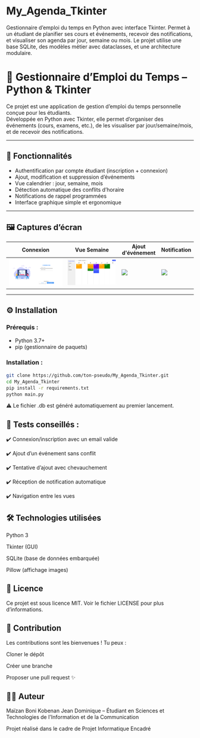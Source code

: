 # My_Agenda_Tkinter
Gestionnaire d’emploi du temps en Python avec interface Tkinter. Permet à un étudiant de planifier ses cours et événements, recevoir des notifications, et visualiser son agenda par jour, semaine ou mois. Le projet utilise une base SQLite, des modèles métier avec dataclasses, et une architecture modulaire.

# 📅 Gestionnaire d’Emploi du Temps – Python & Tkinter

Ce projet est une application de gestion d’emploi du temps personnelle conçue pour les étudiants.  
Développée en Python avec Tkinter, elle permet d’organiser des événements (cours, examens, etc.), de les visualiser par jour/semaine/mois, et de recevoir des notifications.

---

## 🚀 Fonctionnalités

- Authentification par compte étudiant (inscription + connexion)
- Ajout, modification et suppression d’événements
- Vue calendrier : jour, semaine, mois
- Détection automatique des conflits d’horaire
- Notifications de rappel programmées
- Interface graphique simple et ergonomique

---

## 🖼️ Captures d’écran

| Connexion | Vue Semaine | Ajout d'événement | Notification |
|----------|--------------|-------------------|--------------|
| ![](screenshots/connexion.png) | ![](screenshots/vue_semaine.png) | ![](screenshots/ajout.png) | ![](screenshots/notification.png) |

---

## ⚙️ Installation

### Prérequis :
- Python 3.7+
- pip (gestionnaire de paquets)

### Installation :
```bash
git clone https://github.com/ton-pseudo/My_Agenda_Tkinter.git
cd My_Agenda_Tkinter
pip install -r requirements.txt
python main.py
```
⚠️ Le fichier .db est généré automatiquement au premier lancement.


## 🧪 Tests conseillés :
✔️ Connexion/inscription avec un email valide

✔️ Ajout d’un événement sans conflit

✔️ Tentative d’ajout avec chevauchement

✔️ Réception de notification automatique

✔️ Navigation entre les vues

## 🛠️ Technologies utilisées
Python 3

Tkinter (GUI)

SQLite (base de données embarquée)

Pillow (affichage images)

## 📜 Licence
Ce projet est sous licence MIT. Voir le fichier LICENSE pour plus d’informations.

## 🤝 Contribution
Les contributions sont les bienvenues !
Tu peux :

Cloner le dépôt

Créer une branche

Proposer une pull request ✨

## 👨‍💻 Auteur
Maïzan Boni Kobenan Jean Dominique – Étudiant en Sciences et Technologies de l'Information et de la Communication

Projet réalisé dans le cadre de Projet Informatique Encadré
